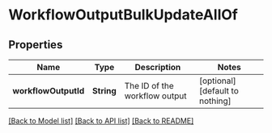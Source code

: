 # WorkflowOutputBulkUpdateAllOf


## Properties
Name | Type | Description | Notes
------------ | ------------- | ------------- | -------------
**workflowOutputId** | **String** | The ID of the workflow output | [optional] [default to nothing]


[[Back to Model list]](../README.md#models) [[Back to API list]](../README.md#api-endpoints) [[Back to README]](../README.md)


